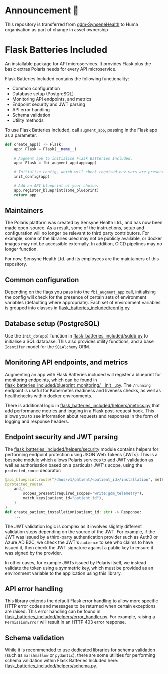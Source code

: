 # Announcement :loudspeaker: 

This repository is transferred from [gdm-SynseneHealth](https://github.com/sensynehealth/flask-batteries-included) to Huma organisation as part of change in asset ownership 
# Flask Batteries Included

An installable package for API microservices. It provides Flask plus the basic extras Polaris needs for every API microservice.

Flask Batteries Included contains the following functionality:
* Common configuration
* Database setup (PostgreSQL)
* Monitoring API endpoints, and metrics
* Endpoint security and JWT parsing
* API error handling
* Schema validation
* Utility methods

To use Flask Batteries Included, call `augment_app`, passing in the Flask app as a parameter.

```python
def create_app() -> Flask:
    app: Flask = Flask(__name__)
    
    # Augment app to initialise Flask Batteries Included.
    app: Flask = fbi_augment_app(app=app)

    # Initialise config, which will check required env vars are present.
    init_config(app)

    # Add an API blueprint of your choice.
    app.register_blueprint(some_blueprint)
    return app
```

## Maintainers
The Polaris platform was created by Sensyne Health Ltd., and has now been made open-source. As a result, some of the
instructions, setup and configuration will no longer be relevant to third party contributors. For example, some of
the libraries used may not be publicly available, or docker images may not be accessible externally. In addition, 
CICD pipelines may no longer function.

For now, Sensyne Health Ltd. and its employees are the maintainers of this repository.

## Common configuration
Depending on the flags you pass into the `fbi_augment_app` call, initialising the config will check for the presence
of certain sets of environment variables (defaulting where appropriate). Each set of environment variables is grouped
into classes in [flask_batteries_included/config.py](flask_batteries_included/config.py)

## Database setup (PostgreSQL)
Use the `init_db(app)` function in [flask_batteries_included/sqldb.py](flask_batteries_included/sqldb.py) to initialise
a SQL database. This also provides utility functions, and a base `Identifer` model for the `SQLAlchemy` ORM.

## Monitoring API endpoints, and metrics
Augmenting an app with Flask Batteries included will register a blueprint for monitoring endpoints, which can be found 
in [flask_batteries_included/blueprint_monitoring/\_\_init__.py](flask_batteries_included/blueprint_monitoring/__init__.py).
The `/running` endpoint is useful for Kubernetes readiness and liveness checks, as well as healthchecks within docker
environments.

There is additional logic in [flask_batteries_included/helpers/metrics.py](flask_batteries_included/helpers/metrics.py)
that add performance metrics and logging in a Flask post-request hook. This allows you to see information about requests
and responses in the form of logging and response headers.

## Endpoint security and JWT parsing
The [flask_batteries_included/helpers/security](flask_batteries_included/helpers/security) module contains helpers for
performing endpoint protection using JSON Web Tokens (JWTs). This is a bespoke module which allows Polaris services to 
add JWT validation as well as authorisation based on a particular JWT's scope, using the `protected_route` decorator:

```python
@api_blueprint.route("/dhos/v1/patient/<patient_id>/installation", methods=["POST"])
@protected_route(
    and_(
        scopes_present(required_scopes="write:gdm_telemetry"),
        match_keys(patient_id="patient_id"),
    )
)
def create_patient_installation(patient_id: str) -> Response:
    ...
```

The JWT validation logic is complex as it involves slightly different validation steps depending on the source of the 
JWT. For example, if the JWT was issued by a third-party authentication provider such as Auth0 or Azure AD B2C, we
check the JWT's `audience` to see who claims to have issued it, then check the JWT signature against a public key to 
ensure it was signed by the provider.

In other cases, for example JWTs issued by Polaris itself, we instead validate the token using a symmetric key, which
must be provided as an environment variable to the application using this library.

## API error handling
This library extends the default Flask error handling to allow more specific HTTP error codes and messages to be 
returned when certain exceptions are raised. This error handling can be found in
[flask_batteries_included/helpers/error_handler.py](flask_batteries_included/helpers/error_handler.py). For example,
raising a `PermissionError` will result in an HTTP 403 error response.

## Schema validation
While it is recommended to use dedicated libraries for schema validation (such as `marshmallow` or `pydantic`), there
are some utilities for performing schema validation within Flask Batteries Included here: 
[flask_batteries_included/helpers/schema.py](flask_batteries_included/helpers/schema.py).

